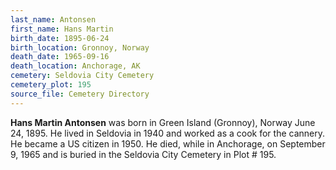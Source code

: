 ```yaml
---
last_name: Antonsen
first_name: Hans Martin
birth_date: 1895-06-24
birth_location: Gronnoy, Norway
death_date: 1965-09-16
death_location: Anchorage, AK
cemetery: Seldovia City Cemetery
cemetery_plot: 195
source_file: Cemetery Directory
---
```

**Hans Martin   Antonsen** was born in Green Island (Gronnoy), Norway June 24, 1895. He lived in Seldovia in 1940 and worked as a cook for the cannery.  He became a US citizen in 1950. He died, while in Anchorage, on September 9, 1965 and is buried in the Seldovia City Cemetery in Plot # 195.  


